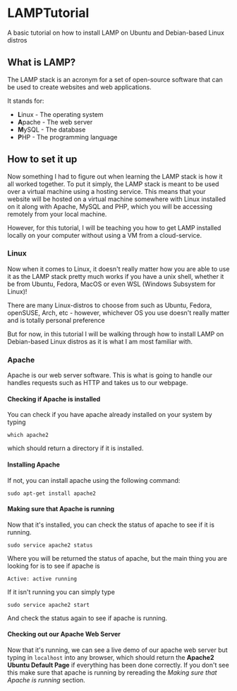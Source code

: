 # LAMPTutorial
A basic tutorial on how to install LAMP on Ubuntu and Debian-based Linux distros

## What is LAMP?
The LAMP stack is an acronym for a set of open-source software that can be used to create websites and web applications.

It stands for:

* **L**inux - The operating system
* **A**pache - The web server
* **M**ySQL - The database
* **P**HP - The programming language

## How to set it up

Now something I had to figure out when learning the LAMP stack is how it all worked together. To put it simply, the LAMP stack is meant to be used over a virtual machine using a hosting service. This means that your website will be hosted on a virtual machine somewhere with Linux installed on it along with Apache, MySQL and PHP, which you will be accessing remotely from your local machine.

However, for this tutorial, I will be teaching you how to get LAMP installed locally on your computer without using a VM from  a cloud-service.

### Linux

Now when it comes to Linux, it doesn't really matter how you are able to use it as the LAMP stack pretty much works if you have a unix shell, whether it be from Ubuntu, Fedora, MacOS or even WSL (Windows Subsystem for Linux)!

There are many Linux-distros to choose from such as Ubuntu, Fedora, openSUSE, Arch, etc - however, whichever OS you use doesn't really matter and is totally personal preference

But for now, in this tutorial I will be walking through how to install LAMP on Debian-based Linux distros as it is what I am most familiar with.

### Apache

Apache is our web server software. This is what is going to handle our handles requests such as HTTP and takes us to our webpage.

#### Checking if Apache is installed

You can check if you have apache already installed on your system by typing 
```
which apache2
```
which should return a directory if it is installed.

#### Installing Apache

If not, you can install apache using the following command:
```
sudo apt-get install apache2
```

#### Making sure that Apache is running 

Now that it's installed, you can check the status of apache to see if it is running.
```
sudo service apache2 status
```
Where you will be returned the status of apache, but the main thing you are looking for is to see if apache is
```
Active: active running
```
If it isn't running you can simply type
```
sudo service apache2 start
```
And check the status again to see if apache is running.

#### Checking out our Apache Web Server

Now that it's running, we can see a live demo of our apache web server but typing in ```localhost``` into any browser, which should return the **Apache2 Ubuntu Default Page** if everything has been done correctly. If you don't see this make sure that apache is running by rereading the *Making sure that Apache is running* section.
